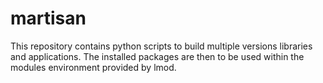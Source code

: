 # martisan
This repository contains python scripts to build multiple versions libraries and applications. The installed packages are then to be used within the modules environment provided by lmod.
